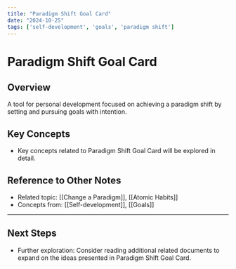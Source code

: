 ```yaml
---
title: "Paradigm Shift Goal Card"
date: "2024-10-25"
tags: ['self-development', 'goals', 'paradigm shift']
---
```


# Paradigm Shift Goal Card

## Overview

A tool for personal development focused on achieving a paradigm shift by setting and pursuing goals with intention.

## Key Concepts

- Key concepts related to Paradigm Shift Goal Card will be explored in detail.
  
## Reference to Other Notes

- Related topic: [[Change a Paradigm]], [[Atomic Habits]]
- Concepts from: [[Self-development]], [[Goals]]
---

## Next Steps

- Further exploration: Consider reading additional related documents to expand on the ideas presented in Paradigm Shift Goal Card.
